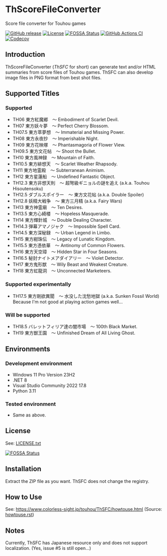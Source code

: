 # ThScoreFileConverter

Score file converter for Touhou games

[![GitHub release](https://img.shields.io/github/release/y-iihoshi/ThScoreFileConverter.svg)](https://github.com/y-iihoshi/ThScoreFileConverter/releases)
[![License](https://img.shields.io/github/license/y-iihoshi/ThScoreFileConverter.svg)](/LICENSE.txt)
[![FOSSA Status](https://app.fossa.com/api/projects/custom%2B14712%2Fgithub.com%2Fy-iihoshi%2FThScoreFileConverter.svg?type=shield)](https://app.fossa.com/projects/custom%2B14712%2Fgithub.com%2Fy-iihoshi%2FThScoreFileConverter?ref=badge_shield)
[![GitHub Actions CI](https://github.com/y-iihoshi/ThScoreFileConverter/workflows/CI/badge.svg)](https://github.com/y-iihoshi/ThScoreFileConverter/actions?query=workflow%3ACI)
[![Codecov](https://codecov.io/gh/y-iihoshi/ThScoreFileConverter/graph/badge.svg?token=az4E4xnhLU)](https://codecov.io/gh/y-iihoshi/ThScoreFileConverter)

## Introduction

ThScoreFileConverter (*ThSFC* for short) can generate text and/or HTML summaries
from score files of Touhou games. ThSFC can also develop image files in PNG
format from best shot files.

## Supported Titles

### Supported
* TH06 東方紅魔郷　～ Embodiment of Scarlet Devil.
* TH07 東方妖々夢　～ Perfect Cherry Blossom.
* TH07.5 東方萃夢想　～ Immaterial and Missing Power.
* TH08 東方永夜抄　～ Imperishable Night.
* TH09 東方花映塚　～ Phantasmagoria of Flower View.
* TH09.5 東方文花帖　～ Shoot the Bullet.
* TH10 東方風神録　～ Mountain of Faith.
* TH10.5 東方緋想天　～ Scarlet Weather Rhapsody.
* TH11 東方地霊殿　～ Subterranean Animism.
* TH12 東方星蓮船　～ Undefined Fantastic Object.
* TH12.3 東方非想天則　～ 超弩級ギニョルの謎を追え (a.k.a. Touhou Hisoutensoku)
* TH12.5 ダブルスポイラー　～ 東方文花帖 (a.k.a. Double Spoiler)
* TH12.8 妖精大戦争　～ 東方三月精 (a.k.a. Fairy Wars)
* TH13 東方神霊廟　～ Ten Desires.
* TH13.5 東方心綺楼　～ Hopeless Masquerade.
* TH14 東方輝針城　～ Double Dealing Character.
* TH14.3 弾幕アマノジャク　～ Impossible Spell Card.
* TH14.5 東方深秘録　～ Urban Legend in Limbo.
* TH15 東方紺珠伝　～ Legacy of Lunatic Kingdom.
* TH15.5 東方憑依華　～ Antinomy of Common Flowers.
* TH16 東方天空璋　～ Hidden Star in Four Seasons.
* TH16.5 秘封ナイトメアダイアリー　～ Violet Detector.
* TH17 東方鬼形獣　～ Wily Beast and Weakest Creature.
* TH18 東方虹龍洞　～ Unconnected Marketeers.

### Supported experimentally
* TH17.5 東方剛欲異聞　～ 水没した沈愁地獄 (a.k.a. Sunken Fossil World)<br>
  Because I'm not good at playing action games well...

### Will be supported
* TH18.5 バレットフィリア達の闇市場　～ 100th Black Market.
* TH19 東方獣王園　～ Unfinished Dream of All Living Ghost.

## Environments

### Development environment
* Windows 11 Pro Version 23H2
* .NET 8
* Visual Studio Community 2022 17.8
* Python 3.11

### Tested environment
* Same as above.

## License

See: [LICENSE.txt](/LICENSE.txt)

[![FOSSA Status](https://app.fossa.com/api/projects/custom%2B14712%2Fgithub.com%2Fy-iihoshi%2FThScoreFileConverter.svg?type=large)](https://app.fossa.com/projects/custom%2B14712%2Fgithub.com%2Fy-iihoshi%2FThScoreFileConverter?ref=badge_large)

## Installation

Extract the ZIP file as you want. ThSFC does not change the registry.

## How to Use

See: https://www.colorless-sight.jp/touhou/ThSFC/howtouse.html
(Source: [howtouse.rst](/ManualGenerator/howtouse.rst))

## Notes

Currently, ThSFC has Japanese resource only and does not support localization.
(Yes, issue #5 is still open...)
